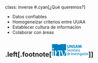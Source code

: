 class: inverse
#.cyan[¿Qué queremos?]
* Datos confiables
* Homogeneizar criterios entre UUAA
* Establecer cultura de informacion
* Colaborar con áreas

.left[.footnote[<img src="./public/LogoSecInvHorizontalFondoTranspColor.gif" width="120">]]
---
